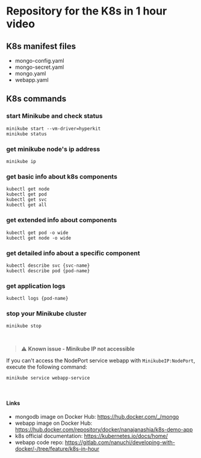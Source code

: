# Repository for the K8s in 1 hour video

## K8s manifest files

* mongo-config.yaml
* mongo-secret.yaml
* mongo.yaml
* webapp.yaml

## K8s commands

### start Minikube and check status

    minikube start --vm-driver=hyperkit 
    minikube status

### get minikube node's ip address

    minikube ip

### get basic info about k8s components

    kubectl get node
    kubectl get pod
    kubectl get svc
    kubectl get all

### get extended info about components

    kubectl get pod -o wide
    kubectl get node -o wide

### get detailed info about a specific component

    kubectl describe svc {svc-name}
    kubectl describe pod {pod-name}

### get application logs

    kubectl logs {pod-name}

### stop your Minikube cluster

    minikube stop

<br />

> :warning: **Known issue - Minikube IP not accessible**

If you can't access the NodePort service webapp with `MinikubeIP:NodePort`, execute the following command:

    minikube service webapp-service

<br />

#### Links

* mongodb image on Docker Hub: <https://hub.docker.com/_/mongo>
* webapp image on Docker Hub: <https://hub.docker.com/repository/docker/nanajanashia/k8s-demo-app>
* k8s official documentation: <https://kubernetes.io/docs/home/>
* webapp code repo: <https://gitlab.com/nanuchi/developing-with-docker/-/tree/feature/k8s-in-hour>
